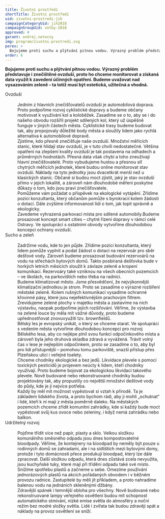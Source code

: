 ```yaml
---
title: Životní prostředí
shortTitle: Životní prostředí
uid: zivotni-prostredi-jih
campaignCategoryUid: jih2018
campaignGroupUid: volby-2018
approved: #
garant: ondrej.netocny
img: program/zivotni-prostredi.svg
perex: >
  Bojujeme proti suchu a plýtvání pitnou vodou. Výrazný problém představuje i znečištěné ovzduší, proto ho chceme monitorovat a získaná data využít k zavedení účinných opatření. Budeme uvažovat nad vysazováním zeleně – ta totiž musí být estetická, užitečná a vhodná.
order: 6
---
```


**Bojujeme proti suchu a plýtvání pitnou vodou. Výrazný problém představuje i znečištěné ovzduší, proto ho chceme monitorovat a získaná data využít k zavedení účinných opatření. Budeme uvažovat nad vysazováním zeleně – ta totiž musí být estetická, užitečná a vhodná.**

<dl class="c-program-key-point-list">
  <dt>Ovzduší</dt><br/>
  <dd>Jedním z hlavních znečišťovatelů ovzduší je automobilová doprava. Proto podpoříme rozvoj cyklistické dopravy a budeme občany motivovat k využívání kol a koloběžek. Zasadíme se o to, aby se i do našeho obvodu rozšířil projekt sdílených kol, který už úspěšně funguje v jiných částech města. Cyklistické trasy budeme budovat tak, aby propojovaly důležité body města a sloužily lidem jako rychlá alternativa k automobilové dopravě.<br/>
  Zjistíme, kdo přesně znečišťuje naše ovzduší. Množství měřících stanic, které hlídají stav ovzduší, je v tuto chvíli nedostatečné. Většina opatření na zlepšení kvality ovzduší je tak postavena na odhadech a průměrných hodnotách. Přesná data však chybí a toho zneužívají hlavní znečišťovatelé. Proto vybudujeme hustou a přesnou síť chytrých měřících jednotek, které budou online monitorovat stav ovzduší. Náklady na tyto jednotky jsou dvacetkrát menší než u klasických stanic. Občané si budou moct zjistit, jaký je stav ovzduší přímo v jejich lokalitě, a zároveň nám dlouhodobé měření poskytne důkazy o tom, kdo jsou praví znečišťovatele.<br/>
  Pomůžeme vám požádat o příspěvek na ekologické vytápění. Zřídíme pozici konzultanta, který občanům pomůže s byrokracií kolem žádosti o dotaci. Dále zvýšíme informovanost lidí o tom, jak topit správně a ekologicky.<br/>
  Zavedeme vyhrazená parkovací místa pro sdílené automobily.Budeme prosazovat koncept smart cities – chytré řízení dopravy v rámci celé Ostravy. Ve spolupráci s ostatními obvody vytvoříme dlouhodobou koncepci ochrany ovzduší.</dd>
  
  <dt>Sucho a zeleň</dt><br/>
  <dd>Zadržíme vodu, kde to jen půjde. Zřídíme pozici konzultanta, který lidem pomůže vyplnit a podat žádost o dotaci na rezervoár pro sběr dešťové vody. Zároveň budeme prosazovat budování rezervoárů na vodu na střechách bytových domů. Takto posbíraná dešťovka bude v horkých letních měsících sloužit k závlaze zeleně a kropení komunikací. Rezervoáry také vzniknou na všech obecních pozemcích – ve školách, na parkovištích nebo třeba na radnici.<br/>
  Budeme klimatizovat město. Jsme přesvědčení, že nejvýkonnější klimatizační jednotkou je strom. Proto se zasadíme o výrazné rozšíření městské zeleně. Kolem rušných komunikací vysadíme ochranné křovinné pásy, které jsou nejefektivnějším prachovým filtrem. Zrevidujeme zelené plochy v majetku města a zastavíme na nich výstavbu, naopak podpoříme jejich rozšiřování. Věříme, že výstavba na zelené louce by měla mít vážné důvody, proto budeme upřednostňovat znovuvyužití tzv. brownfieldů.<br/>
  Bělský les je evropský unikát, o který se chceme starat. Ve spolupráci s vedením města vytvoříme dlouhodobou koncepci pro rozvoj Bělského lesa, aby co nejlépe plnil svou funkci odpočinkového místa a zároveň byla jeho druhová skladba zdravá a vyvážená. Trávit volný čas v lese je nejlepším odpočinkem, proto se zasadíme o to, aby byl pro lidi přístupnější – pomohou tomu parkoviště, snazší přístup přes Plzeňskou ulici i veřejné toalety.<br/>
  Chceme chodníky ekologické a bez jedů. Likvidace plevele s pomocí toxických pesticidů je projevem neúcty k lidem, kteří chodníky využívají. Proto budeme bojovat za ekologickou likvidaci takového plevele. Nově budované nebo rekonstruované chodníky budou projektovány tak, aby propustily co největší množství dešťové vody do půdy, kde je jí nejvíce potřeba.<br/>
  Každý by měl mít možnost vypěstovat si vztah k přírodě. Ta je základem lidského života, a proto bychom rádi, aby ji mohli „ochutnat“ i lidé, kteří k ní mají z města poměrně daleko. Na městských pozemcích chceme zřídit komunitní zahrádky, kde si každý bude moct vypěstovat svůj kus ovoce nebo zeleniny, i když nemá zahrádku nebo balkon.</dd>
  
  <dt>Udržitelný rozvoj</dt><br/>
  <dd>Pojďme třídit více než papír, plasty a sklo. Velkou složkou komunálního směsného odpadu jsou dnes kompostovatelné bioodpady. Věříme, že kontejnery na bioodpad by neměly být pouze u rodinných domů se zahradami, ale i na sídlištích mezi bytovými domy, protože i tyto domácnosti přece produkují bioodpad, který lze dále zpracovat. Další složkou odpadu, která dnes zůstává zcela nevyužita, jsou kuchyňské tuky, které mají při třídění odpadu také své místo.<br/>
  Snížíme spotřebu plastů a začneme u sebe. Omezíme používání jednorázových plastů na akcích pořádaných obvodem i v běžném provozu radnice. Zastupitelé by měli jít příkladem, a proto nahradíme balenou vodu na jednáních skleněnými džbány.<br/>
  Zdravější spánek i temnější obloha pro všechny. Nově budované nebo rekonstruované lampy veřejného osvětlení budou mít schopnost automatického stmívání, nízké emise světla do atmosféry a noční režim bez modré složky světla. Lidé i zvířata tak budou zdravěji spát a náklady na provoz osvětlení se sníží.</dd>
</dl>
